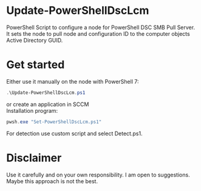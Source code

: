 # Update-PowerShellDscLcm
PowerShell Script to configure a node for PowerShell DSC SMB Pull Server. It sets the node to pull node and configuration ID to the computer objects Active Directory GUID.

# Get started
Either use it manually on the node with PowerShell 7:
```powershell
.\Update-PowerShellDscLcm.ps1
```
or create an application in SCCM \
Installation program:
```powershell
pwsh.exe "Set-PowerShellDscLcm.ps1"
```
For detection use custom script and select Detect.ps1.

# Disclaimer
Use it carefully and on your own responsibility. I am open to suggestions. Maybe this approach is not the best.